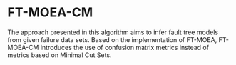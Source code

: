 # FT-MOEA-CM

The approach presented in this algorithm aims to infer fault tree models from given failure data sets. Based on the implementation of FT-MOEA, FT-MOEA-CM introduces the use of confusion matrix metrics instead of metrics based on Minimal Cut Sets.
